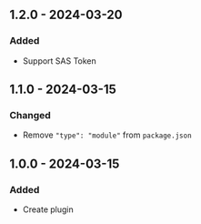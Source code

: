 ## 1.2.0 - 2024-03-20

### Added

- Support SAS Token

## 1.1.0 - 2024-03-15

### Changed

- Remove `"type": "module"` from `package.json`

## 1.0.0 - 2024-03-15

### Added

- Create plugin
